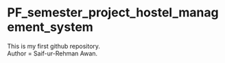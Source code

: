 # PF_semester_project_hostel_management_system

This is my first github repository.<br>
Author = Saif-ur-Rehman Awan.
